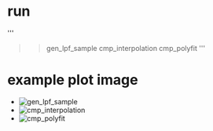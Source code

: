 # run
'''
>> gen_lpf_sample
>> cmp_interpolation
>> cmp_polyfit
'''

# example plot image

* ![gen_lpf_sample](gen_lpf_sample.png)
* ![cmp_interpolation](cmp_interpolation.png)
* ![cmp_polyfit](cmp_polyfit.png)
